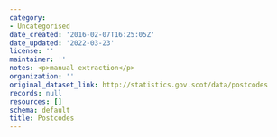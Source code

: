 ```yaml
---
category:
- Uncategorised
date_created: '2016-02-07T16:25:05Z'
date_updated: '2022-03-23'
license: ''
maintainer: ''
notes: <p>manual extraction</p>
organization: ''
original_dataset_link: http://statistics.gov.scot/data/postcodes
records: null
resources: []
schema: default
title: Postcodes
---
```

